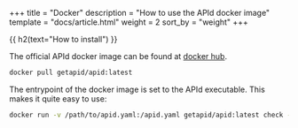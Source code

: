 +++
title = "Docker"
description = "How to use the APId docker image"
template = "docs/article.html"
weight = 2
sort_by = "weight"
+++

{{ h2(text="How to install") }}

The official APId docker image can be found at [docker hub](https://hub.docker.com/r/getapid/apid).
<br>
```sh
docker pull getapid/apid:latest
```

The entrypoint of the docker image is set to the APId executable. This makes it quite easy to use:
<br>
```sh
docker run -v /path/to/apid.yaml:/apid.yaml getapid/apid:latest check -c /apid.yaml
```